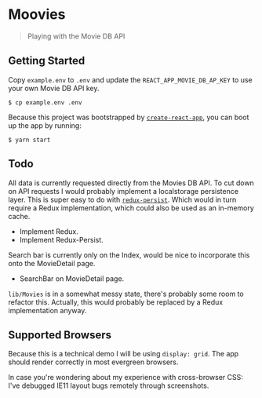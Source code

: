 # Moovies

> Playing with the Movie DB API

## Getting Started

Copy `example.env` to `.env` and update the `REACT_APP_MOVIE_DB_AP_KEY` to use your own
Movie DB API key.

```
$ cp example.env .env
```

Because this project was bootstrapped by [`create-react-app`](https://github.com/facebookincubator/create-react-app), you can boot up the app by running:

```
$ yarn start
```

## Todo

All data is currently requested directly from the Movies DB API. To cut down on
API requests I would probably implement a localstorage persistence layer. This
is super easy to do with
[`redux-persist`](https://github.com/rt2zz/redux-persist). Which would in turn
require a Redux implementation, which could also be used as an in-memory cache.

- Implement Redux.
- Implement Redux-Persist.

Search bar is currently only on the Index, would be nice to incorporate this
onto the MovieDetail page.

- SearchBar on MovieDetail page.

`lib/Movies` is in a somewhat messy state, there's probably some room to
refactor this. Actually, this would probably be replaced by a Redux
implementation anyway.

## Supported Browsers

Because this is a technical demo I will be using `display: grid`. The app should
render correctly in most evergreen browsers.

In case you're wondering about my experience with cross-browser CSS: I've 
debugged IE11 layout bugs remotely through screenshots.
